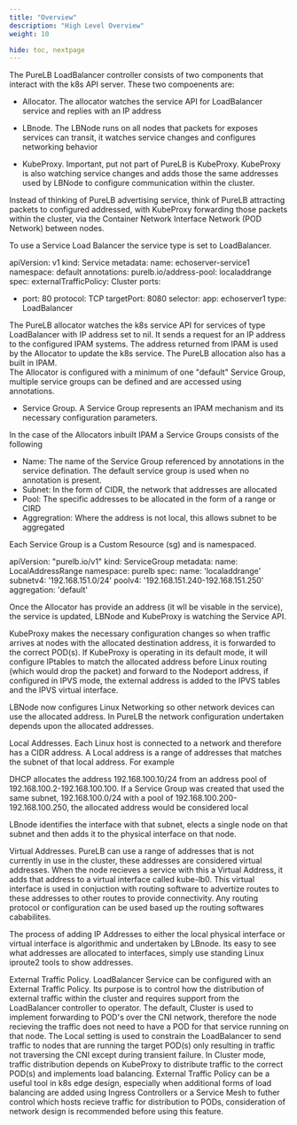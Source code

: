 ```yaml
---
title: "Overview"
description: "High Level Overview"
weight: 10

hide: toc, nextpage
---
```



The PureLB LoadBalancer controller consists of two components that interact with the k8s API server.  These two compoenents are:


 * Allocator.  The allocator watches the service API for LoadBalancer service and replies with an IP address
 * LBnode.  The LBNode runs on all nodes that packets for exposes services can transit, it watches service changes and configures networking behavior

 * KubeProxy. Important, put not part of PureLB is KubeProxy.  KubeProxy is also watching service changes and adds those the same addresses used by LBNode to configure communication
 within the cluster.  

 Instead of thinking of PureLB advertising service, think of PureLB attracting packets to configured addressed, with KubeProxy forwarding those packets within the cluster, via
 the Container Network Interface Network (POD Network) between nodes.



To use a Service Load Balancer the service type is set to LoadBalancer. 

apiVersion: v1
kind: Service
metadata:
  name: echoserver-service1
  namespace: default
  annotations:
      purelb.io/address-pool: localaddrange
spec:
  externalTrafficPolicy: Cluster
  ports:
  - port: 80
    protocol: TCP
    targetPort: 8080
  selector:
    app: echoserver1
  type: LoadBalancer



The PureLB allocator watches the k8s service API for services of type LoadBalancer with IP address set to nil. It sends a request for an IP address to the configured IPAM systems.  The address returned from IPAM is used by the Allocator to update the k8s service. The PureLB allocation also has a built in IPAM.  
The Allocator is configured with a minimum of one "default" Service Group,  multiple service groups can be defined and are accessed using annotations.

* Service Group.  A Service Group represents an IPAM mechanism and its necessary configuration parameters.

In the case of the Allocators inbuilt IPAM a Service Groups consists of the following

 * Name:  The name of the Service Group referenced by annotations in the service defination.  The default service group is used when no annotation is present.
 * Subnet:  In the form of CIDR, the network that addresses are allocated
 * Pool:  The specific addresses to be allocated in the form of a range or CIRD
 * Aggregration:  Where the address is not local, this allows subnet to be aggregated

 Each Service Group is a Custom Resource (sg) and is namespaced.


apiVersion: "purelb.io/v1"
kind: ServiceGroup
metadata:
  name: LocalAddressRange
  namespace: purelb 
spec:
  name: 'localaddrange'
  subnetv4: '192.168.151.0/24'
  poolv4: '192.168.151.240-192.168.151.250'
  aggregation: 'default'



Once the Allocator has provide an address (it wll be visable in the service), the service is updated,  LBNode and KubeProxy is watching the Service API.  

KubeProxy makes the necessary configuration changes so when traffic arrives at nodes with the allocated destination address, it is forwarded to the correct POD(s). If KubeProxy is operating in 
its default mode, it will configure IPtables to match the allocated address before Linux routing (which would drop the packet) and forward to the Nodeport address, if configured in IPVS mode, the external address is added to the IPVS tables and the IPVS virtual interface.  

LBNode now configures Linux Networking so other network devices can use the allocated address.  In PureLB the network configuration undertaken depends upon the allocated addresses.

Local Addresses.  Each Linux host is connected to a network and therefore has a CIDR address.  A Local address is a range of addresses that matches the subnet of that local address.  For example

DHCP allocates the address 192.168.100.10/24 from an address pool of 192.168.100.2-192.168.100.100.  If a Service Group was created that used the same subnet, 192.168.100.0/24 with a pool of 192.168.100.200-192.168.100.250, the allocated address would be considered local

LBnode identifies the interface with that subnet, elects a single node on that subnet and then adds it to the physical interface on that node.


Virtual Addresses.  PureLB can use a range of addresses that is not currently in use in the cluster, these addresses are considered virtual addresses.  When the node recieves a service with this a Virtual
Address, it adds that address to a virtual interface called kube-lb0.  This virtual interface is used in conjuction with routing software to advertize routes to these addresses to other routes to provide connectivity.  Any routing protocol or configuration can be used based up the routing softwares cababilites.

The process of adding IP Addresses to either the local physical interface or virtual interface is algorithmic and undertaken by LBnode. Its easy to see what addresses are allocated to interfaces, simply use standing Linux iproute2 tools to show addresses.
    
External Traffic Policy.  LoadBalancer Service can be configured with an External Traffic Policy.  Its  purpose is to control how the distribution of external traffic within the cluster and requires support from the LoadBalancer controller to operator.  The default, Cluster is used to implement forwarding to POD's over the CNI network, therefore the node recieving the traffic does not need to have a POD for that service running on that node.  The Local setting is used to constrain the LoadBalancer to send traffic to nodes that are running the target POD(s) only resulting in traffic not traversing the CNI except during transient failure.  In Cluster mode, traffic distribution depends on KubeProxy to distribute traffic to the correct POD(s) and implements load balancing.  External Traffic Policy can be a useful tool in k8s edge design, especially when additional forms of load balancing are added using Ingress Controllers or a Service Mesh to futher control which hosts recieve traffic for distribution to PODs, consideration of network design is recommended before using this feature.






